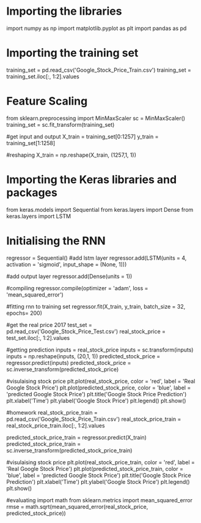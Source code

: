 

# Importing the libraries
import numpy as np
import matplotlib.pyplot as plt
import pandas as pd

# Importing the training set
training_set = pd.read_csv('Google_Stock_Price_Train.csv')
training_set = training_set.iloc[:, 1:2].values

# Feature Scaling
from sklearn.preprocessing import MinMaxScaler
sc = MinMaxScaler()
training_set = sc.fit_transform(training_set)

#get input and output
X_train = training_set[0:1257]
y_train = training_set[1:1258]

#reshaping
X_train = np.reshape(X_train, (1257,1, 1))

# Importing the Keras libraries and packages
from keras.models import Sequential
from keras.layers import Dense
from keras.layers import LSTM

# Initialising the RNN
regressor = Sequential()
#add lstm layer
regressor.add(LSTM(units = 4, activation = 'sigmoid', input_shape = (None, 1)))

#add output layer
regressor.add(Dense(units = 1))

#compiling
regressor.compile(optimizer = 'adam', loss = 'mean_squared_error')

#fitting rnn to training set
regressor.fit(X_train, y_train, batch_size = 32, epochs= 200)

#get the real price 2017
test_set = pd.read_csv('Google_Stock_Price_Test.csv')
real_stock_price = test_set.iloc[:, 1:2].values

#getting prediction
inputs = real_stock_price
inputs = sc.transform(inputs)
inputs = np.reshape(inputs, (20,1, 1))
predicted_stock_price = regressor.predict(inputs)
predicted_stock_price = sc.inverse_transform(predicted_stock_price)

#visulaising stock price
plt.plot(real_stock_price, color = 'red', label = 'Real Google Stock Price')
plt.plot(predicted_stock_price, color = 'blue', label = 'predicted Google Stock Price')
plt.title('Google Stock Price Prediction')
plt.xlabel('Time')
plt.ylabel('Google Stock Price')
plt.legend()
plt.show()


#homework
real_stock_price_train = pd.read_csv('Google_Stock_Price_Train.csv')
real_stock_price_train = real_stock_price_train.iloc[:, 1:2].values

predicted_stock_price_train = regressor.predict(X_train)
predicted_stock_price_train = sc.inverse_transform(predicted_stock_price_train)

#visulaising stock price
plt.plot(real_stock_price_train, color = 'red', label = 'Real Google Stock Price')
plt.plot(predicted_stock_price_train, color = 'blue', label = 'predicted Google Stock Price')
plt.title('Google Stock Price Prediction')
plt.xlabel('Time')
plt.ylabel('Google Stock Price')
plt.legend()
plt.show()


#evaluating
import math
from sklearn.metrics import mean_squared_error
rmse = math.sqrt(mean_squared_error(real_stock_price, predicted_stock_price))
